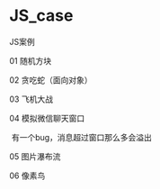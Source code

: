 # JS_case
JS案例

01 随机方块

02 贪吃蛇（面向对象）

03 飞机大战

04  模拟微信聊天窗口

​		有一个bug，消息超过窗口那么多会溢出

05  图片瀑布流

06  像素鸟